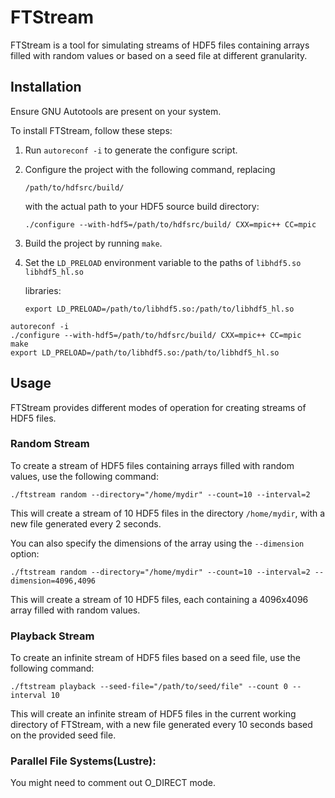 # FTStream

FTStream is a tool for simulating streams of HDF5 files containing arrays filled with random values or based on a seed file at different granularity.

## Installation

Ensure GNU Autotools are present on your system.

To install FTStream, follow these steps:

1. Run `autoreconf -i` to generate the configure script.

2. Configure the project with the following command, replacing 

   ```
   /path/to/hdfsrc/build/
   ```

    with the actual path to your HDF5 source build directory:

   ```
   ./configure --with-hdf5=/path/to/hdfsrc/build/ CXX=mpic++ CC=mpic
   ```
   
3. Build the project by running `make`.

4. Set the `LD_PRELOAD` environment variable to the paths of  `libhdf5.so` `libhdf5_hl.so`

    libraries:
   
   ```
   export LD_PRELOAD=/path/to/libhdf5.so:/path/to/libhdf5_hl.so
   ```

```
autoreconf -i 
./configure --with-hdf5=/path/to/hdfsrc/build/ CXX=mpic++ CC=mpic 
make
export LD_PRELOAD=/path/to/libhdf5.so:/path/to/libhdf5_hl.so
```

## Usage

FTStream provides different modes of operation for creating streams of HDF5 files.

### Random Stream

To create a stream of HDF5 files containing arrays filled with random values, use the following command:

```
./ftstream random --directory="/home/mydir" --count=10 --interval=2
```

This will create a stream of 10 HDF5 files in the directory `/home/mydir`, with a new file generated every 2 seconds.

You can also specify the dimensions of the array using the `--dimension` option:

```
./ftstream random --directory="/home/mydir" --count=10 --interval=2 --dimension=4096,4096
```

This will create a stream of 10 HDF5 files, each containing a 4096x4096 array filled with random values.

### Playback Stream

To create an infinite stream of HDF5 files based on a seed file, use the following command:

```
./ftstream playback --seed-file="/path/to/seed/file" --count 0 --interval 10
```

This will create an infinite stream of HDF5 files in the current working directory of FTStream, with a new file generated every 10 seconds based on the provided seed file.

### Parallel File Systems(Lustre):
You might need to comment out O_DIRECT mode.
